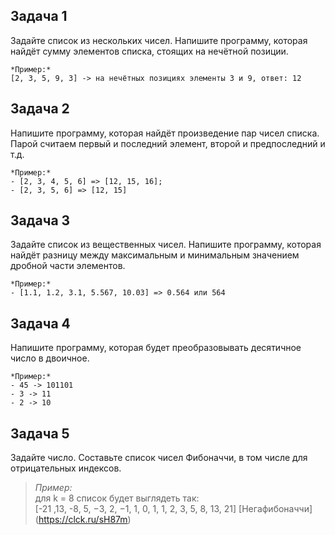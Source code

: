 ## Задача 1 
Задайте список из нескольких чисел. Напишите программу, которая найдёт сумму элементов списка, стоящих на нечётной позиции.
```
*Пример:*
[2, 3, 5, 9, 3] -> на нечётных позициях элементы 3 и 9, ответ: 12
```
## Задача 2
Напишите программу, которая найдёт произведение пар чисел списка. Парой считаем первый и последний элемент, второй и предпоследний и т.д.
```
*Пример:*
- [2, 3, 4, 5, 6] => [12, 15, 16];
- [2, 3, 5, 6] => [12, 15]
```
## Задача 3
Задайте список из вещественных чисел. Напишите программу, которая найдёт разницу между максимальным и минимальным значением дробной части элементов.
```
*Пример:*
- [1.1, 1.2, 3.1, 5.567, 10.03] => 0.564 или 564
```
## Задача 4 
Напишите программу, которая будет преобразовывать десятичное число в двоичное.
```
*Пример:*
- 45 -> 101101
- 3 -> 11
- 2 -> 10
```
## Задача 5 
Задайте число. Составьте список чисел Фибоначчи, в том числе для отрицательных индексов.

>*Пример:*   
>для k = 8 список будет выглядеть так:   
>[-21 ,13, -8, 5, −3, 2, −1, 1, 0, 1, 1, 2, 3, 5, 8, 13, 21] [Негафибоначчи] (https://clck.ru/sH87m)


